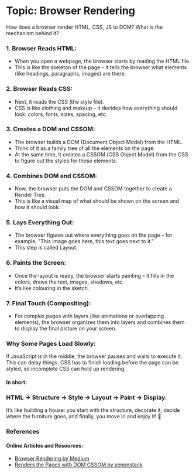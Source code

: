 # Topic: Browser Rendering	

How does a browser render HTML, CSS, JS to DOM? What is the mechanism behind it?

### 1. Browser Reads HTML:
- When you open a webpage, the browser starts by reading the HTML file. 
- This is like the skeleton of the page – it tells the browser what elements (like headings, paragraphs, images) are there.

### 2. Browser Reads CSS:
- Next, it reads the CSS (the style file). 
- CSS is like clothing and makeup – it decides how everything should look: colors, fonts, sizes, spacing, etc.

### 3. Creates a DOM and CSSOM:

- The browser builds a DOM (Document Object Model) from the HTML. 
- Think of it as a family tree of all the elements on the page.
- At the same time, it creates a CSSOM (CSS Object Model) from the CSS to figure out the styles for those elements.

### 4. Combines DOM and CSSOM:
- Now, the browser puts the DOM and CSSOM together to create a Render Tree. 
- This is like a visual map of what should be shown on the screen and how it should look.

### 5. Lays Everything Out:
- The browser figures out where everything goes on the page – for example, "This image goes here, this text goes next to it." 
- This step is called Layout.

### 6. Paints the Screen:
- Once the layout is ready, the browser starts painting – it fills in the colors, draws the text, images, shadows, etc. 
- It’s like colouring in the sketch.

### 7. Final Touch (Compositing):
- For complex pages with layers (like animations or overlapping elements), the browser organizes them into layers and combines them to display the final picture on your screen.

### Why Some Pages Load Slowly:
If JavaScript is in the middle, the browser pauses and waits to execute it. This can delay things.
CSS has to finish loading before the page can be styled, so incomplete CSS can hold up rendering.

#### In short:
### HTML → Structure → Style → Layout → Paint → Display.

It’s like building a house: you start with the structure, decorate it, decide where the furniture goes, and finally, you move in and enjoy it! 🏡

### References
#### Online Articles and Resources:
- [Browser Rendering by Medium](https://engineering.teknasyon.com/what-is-the-dom-how-does-html-rendering-happen-in-browsers-cbeb12bdfea6)
- [Renders the Pages with DOM CSSOM by xenonstack](https://www.xenonstack.com/blog/web-browser-renders)
